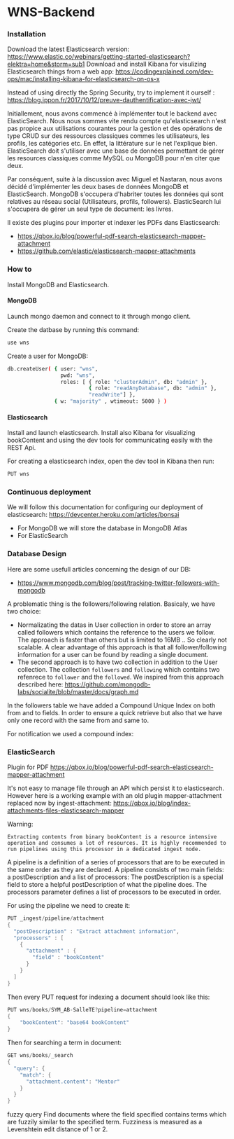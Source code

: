# WNS-Backend


### Installation

Download the latest Elasticsearch version: https://www.elastic.co/webinars/getting-started-elasticsearch?elektra=home&storm=sub1
Download and install Kibana for visulizing Elasticsearch things from a web app: https://codingexplained.com/dev-ops/mac/installing-kibana-for-elasticsearch-on-os-x

Instead of using directly the Spring Security, try to implement it ourself : https://blog.ippon.fr/2017/10/12/preuve-dauthentification-avec-jwt/


Initiallement, nous avons commencé à implémenter tout le backend avec ElasticSearch. Nous nous sommes vite rendu compte qu'elasticsearch n'est pas propice 
aux utilisations courantes pour la gestion et des opérations de type CRUD sur des ressources classiques commes les utilisateurs, les profils, les catégories etc.
En effet, la littérature sur le net l'explique bien. ElasticSearch doit s'utiliser avec une base de données permettant de gérer les resources classiques comme MySQL
ou MongoDB pour n'en citer que deux.

Par conséquent, suite à la discussion avec Miguel et Nastaran, nous avons décidé d'implémenter les deux bases de données MongoDB et ElasticSearch.
MongoDB s'occupera d'habriter toutes les données qui sont relatives au réseau social (Utilisateurs, profils, followers). ElasticSearch lui s'occupera de
gérer un seul type de document: les livres.

Il existe des plugins pour importer et indexer les PDFs dans Elasticsearch: 

- https://qbox.io/blog/powerful-pdf-search-elasticsearch-mapper-attachment
- https://github.com/elastic/elasticsearch-mapper-attachments


### How to

Install MongoDB and Elasticsearch.

#### MongoDB

Launch mongo daemon and connect to it through mongo client.

Create the datbase by running this command:

```bash
use wns
```

Create a user for MongoDB:

```bash
db.createUser( { user: "wns",
                 pwd: "wns",
                 roles: [ { role: "clusterAdmin", db: "admin" },
                          { role: "readAnyDatabase", db: "admin" },
                          "readWrite"] },
               { w: "majority" , wtimeout: 5000 } )
```

#### Elasticsearch

Install and launch elasticsearch. Install also Kibana for visualizing bookContent and using the dev tools for communicating easily with the REST Api.

For creating a elasticsearch index, open the dev tool in Kibana then run:

```bash
PUT wns
```

### Continuous deployment

We will follow this documentation for configuring our deployment of elasticsearch: https://devcenter.heroku.com/articles/bonsai

- For MongoDB we will store the database in MongoDB Atlas
- For ElasticSearch 



### Database Design

Here are some usefull articles concerning the design of our DB: 

- https://www.mongodb.com/blog/post/tracking-twitter-followers-with-mongodb

A problematic thing is the followers/following relation. Basicaly, we have two choice:

- Normalizating the datas in User collection in order to store an array called followers which contains the reference to the users we follow.
  The approach is faster than others but is limited to 16MB .. So clearly not scalable. A clear advantage of this approach is that all follower/following information for a user can be found by reading a single document.
- The second approach is to have two collection in addition to the User collection. The collection ``followers`` and ``following``
  which contains two refenrece to ``follower`` and the ``followed``. We inspired from this approach described here: https://github.com/mongodb-labs/socialite/blob/master/docs/graph.md

In the followers table we have added a Compound Unique Index on both from and to fields. In order to ensure a quick retrieve
but also that we have only one record with the same from and same to.

For notification we used a compound index:

### ElasticSearch

Plugin for PDF https://qbox.io/blog/powerful-pdf-search-elasticsearch-mapper-attachment

It's not easy to manage file through an API which persist it to elasticsearch. However here is a working example with an old plugin
mapper-attachment replaced now by ingest-attachment: https://qbox.io/blog/index-attachments-files-elasticsearch-mapper

Warning:

```
Extracting contents from binary bookContent is a resource intensive operation and consumes a lot of resources. It is highly recommended to run pipelines using this processor in a dedicated ingest node.
```

A pipeline is a definition of a series of processors that are to be executed in the same order as they are declared. A pipeline consists of two main fields: a postDescription and a list of processors:
The postDescription is a special field to store a helpful postDescription of what the pipeline does.
The processors parameter defines a list of processors to be executed in order.

For using the pipeline we need to create it:

```java
PUT _ingest/pipeline/attachment
{
  "postDescription" : "Extract attachment information",
  "processors" : [
    {
      "attachment" : {
        "field" : "bookContent"
      }
    }
  ]
}
```

Then every PUT request for indexing a document should look like this:

```java
PUT wns/books/SYM_AB-SalleTE?pipeline=attachment
{
    "bookContent": "base64 bookContent"
}
```

Then for searching a term in document:

```java
GET wns/books/_search 
{
  "query": {
    "match": {
      "attachment.content": "Mentor"
    }
  }
}
```

fuzzy query
Find documents where the field specified contains terms which are fuzzily similar to the specified term. Fuzziness is measured as a Levenshtein edit distance of 1 or 2.